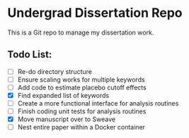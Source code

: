 # Undergrad Dissertation Repo
This is a Git repo to manage my dissertation work.

## Todo List:

- [ ] Re-do directory structure
- [ ] Ensure scaling works for multiple keywords
- [ ] Add code to estimate placebo cutoff effects
- [x] Find expanded list of keywords
- [ ] Create a more functional interface for analysis routines
- [ ] Finish coding unit tests for analysis routines
- [x] Move manuscript over to Sweave
- [ ] Nest entire paper within a Docker container
